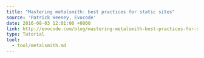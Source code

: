 ```yaml
---
title: "Mastering metalsmith: best practices for static sites"
source: 'Patrick Heeney, Evocode'
date: 2016-08-03 12:01:00 +0000
link: http://evocode.com/blog/mastering-metalsmith-best-practices-for-static-sites/
type: Tutorial
tool:
  - tool/metalsmith.md
---
```







